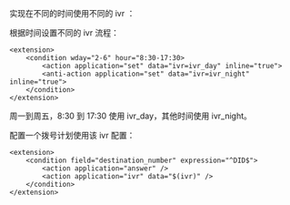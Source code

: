 实现在不同的时间使用不同的 ivr ：

根据时间设置不同的 ivr 流程：

```
<extension>
    <condition wday="2-6" hour="8:30-17:30>
        <action application="set" data="ivr=ivr_day" inline="true">
        <anti-action application="set" data="ivr=ivr_night" inline="true">
    </condition>
</extension>
```

周一到周五，8:30 到 17:30 使用 ivr_day，其他时间使用 ivr_night。

配置一个拨号计划使用该 ivr 配置：

```
<extension>
    <condition field="destination_number" expression="^DID$">
        <action application="answer" />
        <action application="ivr" data="$(ivr)" />
    </condition>
</extension>
```
